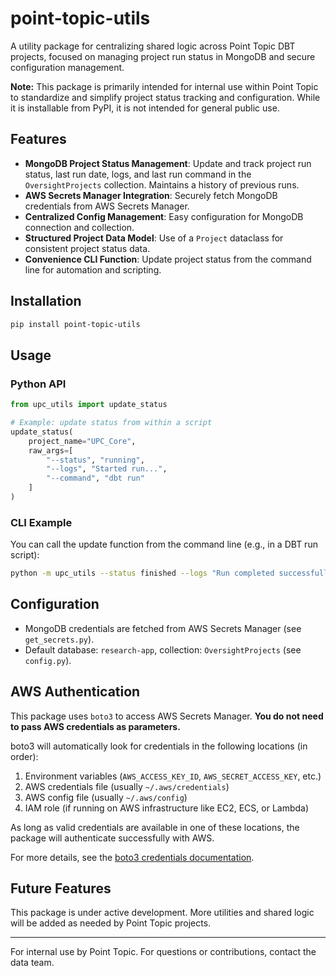 # point-topic-utils

A utility package for centralizing shared logic across Point Topic DBT projects, focused on managing project run status in MongoDB and secure configuration management.

**Note:** This package is primarily intended for internal use within Point Topic to standardize and simplify project status tracking and configuration. While it is installable from PyPI, it is not intended for general public use.

## Features

- **MongoDB Project Status Management**: Update and track project run status, last run date, logs, and last run command in the `OversightProjects` collection. Maintains a history of previous runs.
- **AWS Secrets Manager Integration**: Securely fetch MongoDB credentials from AWS Secrets Manager.
- **Centralized Config Management**: Easy configuration for MongoDB connection and collection.
- **Structured Project Data Model**: Use of a `Project` dataclass for consistent project status data.
- **Convenience CLI Function**: Update project status from the command line for automation and scripting.

## Installation

```bash
pip install point-topic-utils
```

## Usage

### Python API

```python
from upc_utils import update_status

# Example: update status from within a script
update_status(
    project_name="UPC_Core",
    raw_args=[
        "--status", "running",
        "--logs", "Started run...",
        "--command", "dbt run"
    ]
)
```

### CLI Example

You can call the update function from the command line (e.g., in a DBT run script):

```bash
python -m upc_utils --status finished --logs "Run completed successfully" --command "dbt run"
```

## Configuration

- MongoDB credentials are fetched from AWS Secrets Manager (see `get_secrets.py`).
- Default database: `research-app`, collection: `OversightProjects` (see `config.py`).

## AWS Authentication

This package uses `boto3` to access AWS Secrets Manager. **You do not need to pass AWS credentials as parameters.**

boto3 will automatically look for credentials in the following locations (in order):

1. Environment variables (`AWS_ACCESS_KEY_ID`, `AWS_SECRET_ACCESS_KEY`, etc.)
2. AWS credentials file (usually `~/.aws/credentials`)
3. AWS config file (usually `~/.aws/config`)
4. IAM role (if running on AWS infrastructure like EC2, ECS, or Lambda)

As long as valid credentials are available in one of these locations, the package will authenticate successfully with AWS.

For more details, see the [boto3 credentials documentation](https://boto3.amazonaws.com/v1/documentation/api/latest/guide/credentials.html).

## Future Features

This package is under active development. More utilities and shared logic will be added as needed by Point Topic projects.

---

For internal use by Point Topic. For questions or contributions, contact the data team.
